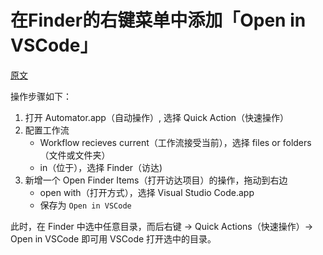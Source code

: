 # 在Finder的右键菜单中添加「Open in VSCode」

[原文](https://liam.page/2020/04/22/Open-in-VSCode-on-macOS)

操作步骤如下：

1. 打开 Automator.app（自动操作）, 选择 Quick Action（快速操作）
2. 配置工作流
    - Workflow recieves current（工作流接受当前），选择 files or folders（文件或文件夹）
    - in（位于），选择 Finder（访达)
3. 新增一个 Open Finder Items（打开访达项目）的操作，拖动到右边
    - open with（打开方式），选择 Visual Studio Code.app
    - 保存为 `Open in VSCode`

此时，在 Finder 中选中任意目录，而后右键 -> Quick Actions（快速操作）-> Open in VSCode 即可用 VSCode 打开选中的目录。
